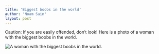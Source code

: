 ```yaml
---
title: 'Biggest boobs in the world'
author: 'Noam Sain'
layout: post
---
```


Caution: If you are easily offended, don’t look! Here is a photo of a woman with the biggest boobs in the world.  
  
![A woman with the biggest boobs in the world.](http://1.bp.blogspot.com/_8aN4krk1nsk/SZrCO9rVV2I/AAAAAAAAAJ8/L45ycJZbFtQ/s400/boobs.jpg)